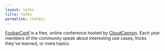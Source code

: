 ```yaml
---
layout: talks
title: Talks
permalink: /talks/
---
```


[FoobarConf](http://foobarconf.com) is a free, online conference hosted by [CloudCannon](http://cloudcannon.com).
Each year members of the community speak about interesting use cases, tricks they've learned, or meta topics.
